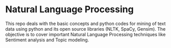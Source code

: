 # Natural Language Processing

This repo deals with the basic concepts and python codes for mining of text data using python and its open source libraries (NLTK, SpaCy, Gensim). The objective is to cover important  Natural Language Processing techniques like  Sentiment analysis and Topic modeling. 

